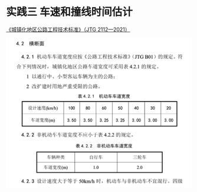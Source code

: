 # 实践三 车速和撞线时间估计


[《城镇化地区公路工程技术标准》（JTG 2112—2021）](https://xxgk.mot.gov.cn/2020/jigou/glj/202112/P020220106356485472287.pdf)

![](车道宽度标准.png)